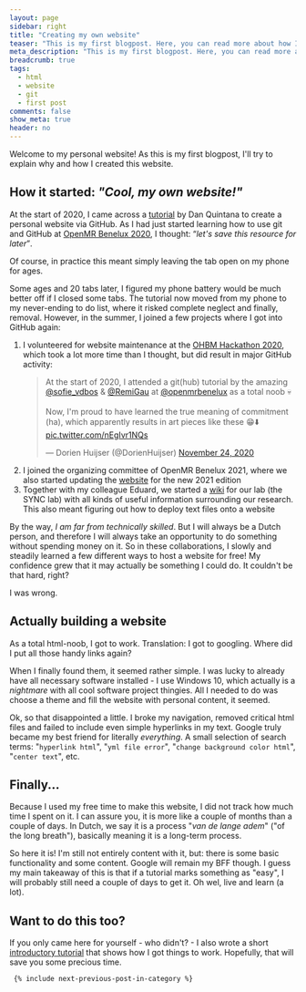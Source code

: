 ```yaml
---
layout: page
sidebar: right
title: "Creating my own website"
teaser: "This is my first blogpost. Here, you can read more about how I started this website."
meta_description: "This is my first blogpost. Here, you can read more about how I started this website."
breadcrumb: true
tags:
  - html
  - website
  - git
  - first post
comments: false
show_meta: true
header: no
---
```

Welcome to my personal website! As this is my first blogpost, I'll try to explain why and how I created this website.

<h2>How it started: <i>"Cool, my own website!"</i></h2>

<p>At the start of 2020, I came across a <a href="https://www.dsquintana.blog/create-an-academic-website-free-easy-2020/">tutorial</a> by Dan Quintana to create a personal website via GitHub. As I had just started learning how to use git and GitHub at <a href="https://openmrbenelux.github.io/">OpenMR Benelux 2020</a>, I thought: <q><em>let's save this resource for later</em></q>.</p> 
<p>Of course, in practice this  meant simply leaving the tab open on my phone for ages.</p>

<p>Some ages and 20 tabs later, I figured my phone battery would be much better off if I closed some tabs. The tutorial now moved from my phone to my never-ending to do list, where it risked complete neglect and finally, removal. However, in the summer, I joined a few projects where I got into GitHub again: </p>

<ol>
    <li>I volunteered for website maintenance at the <a href="https://ohbm.github.io/hackathon2020/">OHBM Hackathon 2020</a>, which took a lot more time than I thought, but did result in major GitHub activity:
    <blockquote class="twitter-tweet"><p lang="en" dir="ltr">At the start of 2020, I attended a git(hub) tutorial by the amazing <a href="https://twitter.com/sofie_vdbos?ref_src=twsrc%5Etfw">@sofie_vdbos</a> &amp; <a href="https://twitter.com/RemiGau?ref_src=twsrc%5Etfw">@RemiGau</a> at <a href="https://twitter.com/openmrbenelux?ref_src=twsrc%5Etfw">@openmrbenelux</a> as a total noob 💀 <br><br>Now, I&#39;m proud to have learned the true meaning of commitment (ha), which apparently results in art pieces like these 😁⬇️ <a href="https://t.co/nEgIvr1NQs">pic.twitter.com/nEgIvr1NQs</a></p>&mdash; Dorien Huijser (@DorienHuijser) <a href="https://twitter.com/DorienHuijser/status/1331353860057731074?ref_src=twsrc%5Etfw">November 24, 2020</a></blockquote> <script async src="https://platform.twitter.com/widgets.js" charset="utf-8"></script></li>
    <li>I joined the organizing committee of OpenMR Benelux 2021, where we also started updating the <a href="https://openmrbenelux.github.io">website</a> for the new 2021 edition</li>
    <li>Together with my colleague Eduard, we started a <a href="https://eur-synclab.github.io">wiki</a> for our lab (the SYNC lab) with all kinds of useful information surrounding our research. This also meant figuring out how to deploy text files onto a website</li>
</ol>

<p>By the way, <i>I am far from technically skilled</i>. But I will always be a Dutch person, and therefore I will always take an opportunity to do something without spending money on it. So in these collaborations, I slowly and steadily learned a few different ways to host a website for free! My confidence grew that it may actually be something I could do. It couldn't be that hard, right?</p>

<p>I was wrong.</p>

<h2>Actually building a website</h2>

<p>As a total html-noob, I got to work. Translation: I got to googling. Where did I put all those handy links again?</p>

<p>When I finally found them, it seemed rather simple. I was lucky to already have all necessary software installed - I use Windows 10, which actually is a <i>nightmare</i> with all cool software project thingies. All I needed to do was choose a theme and fill the website with personal content, it seemed.</p>

<p>Ok, so that disappointed a little. I broke my navigation, removed critical html files and failed to include even simple hyperlinks in my text. Google truly became my best friend for literally <i>everything</i>. A small selection of search terms: "<code>hyperlink html</code>", "<code>yml file error</code>", "<code>change background color html</code>", "<code>center text</code>", etc.</p>  

<h2>Finally...</h2>

<p>Because I used my free time to make this website, I did not track how much time I spent on it. I can assure you, it is more like a couple of months than a couple of days. In Dutch, we say it is a process "<i>van de lange adem</i>" ("of the long breath"), basically meaning it is a long-term process.</p>

<p>So here it is! I'm still not entirely content with it, but: there is some basic functionality and some content. Google will remain my BFF though. I guess my main takeaway of this is that if a tutorial marks something as "easy", I will probably still need a couple of days to get it. Oh wel, live and learn (a lot).</p>

<h2>Want to do this too?</h2>

If you only came here for yourself - who didn't? - I also wrote a short [introductory tutorial](2021-02-10-How-to-build-a-Jekyll-website) that shows how I got things to work. Hopefully, that will save you some precious time. 





```
 {% include next-previous-post-in-category %}
```